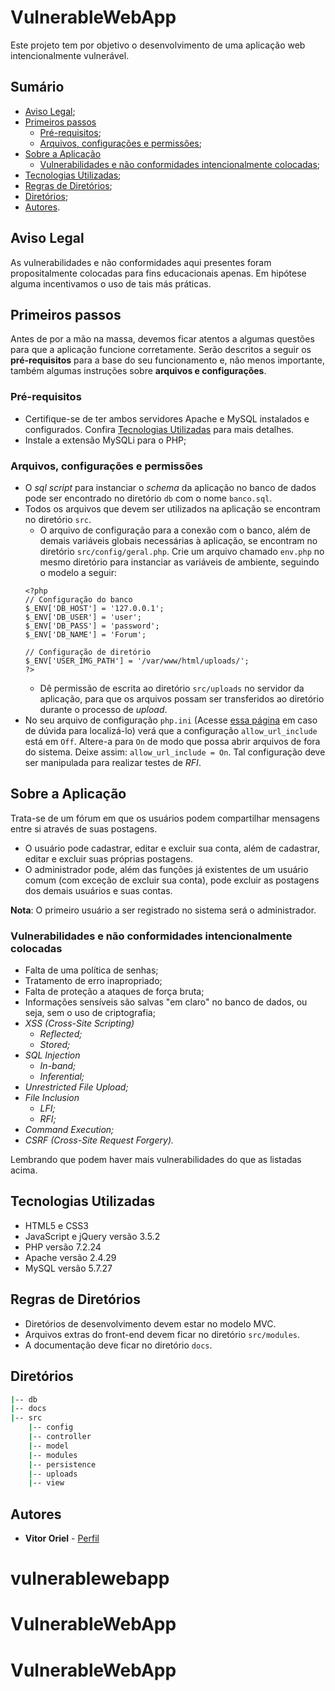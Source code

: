 # VulnerableWebApp
Este projeto tem por objetivo o desenvolvimento de uma aplicação web intencionalmente vulnerável.

## Sumário
* <a href="#aviso-legal">Aviso Legal</a>;
* <a href="#primeiros-passos">Primeiros passos</a>
  * <a href="#pré-requisitos">Pré-requisitos</a>;
  * <a href="#arquivos-configurações-e-permissões">Arquivos, configurações e permissões</a>;
* <a href="#sobre-a-aplicação">Sobre a Aplicação</a>
  * <a href="#vulnerabilidades-e-não-conformidades-intencionalmente-colocadas">Vulnerabilidades e não conformidades intencionalmente colocadas</a>;
* <a href="#tecnologias-utilizadas">Tecnologias Utilizadas</a>;
* <a href="#regras-de-diretórios">Regras de Diretórios</a>;
* <a href="#diretórios">Diretórios</a>;
* <a href="#autores">Autores</a>.

## Aviso Legal
As vulnerabilidades e não conformidades aqui presentes foram propositalmente colocadas para fins educacionais apenas. Em hipótese alguma incentivamos o uso de tais más práticas.

## Primeiros passos
Antes de por a mão na massa, devemos ficar atentos a algumas questões para que a aplicação funcione corretamente. Serão descritos a seguir os **pré-requisitos** para a base do seu funcionamento e, não menos importante, também algumas instruções sobre **arquivos e configurações**.

### Pré-requisitos
* Certifique-se de ter ambos servidores Apache e MySQL instalados e configurados. Confira <a href="#tecnologias-utilizadas">Tecnologias Utilizadas</a> para mais detalhes.
* Instale a extensão MySQLi para o PHP;

### Arquivos, configurações e permissões
* O *sql script* para instanciar o *schema* da aplicação no banco de dados pode ser encontrado no diretório `db` com o nome `banco.sql`.
* Todos os arquivos que devem ser utilizados na aplicação se encontram no diretório `src`.
  * O arquivo de configuração para a conexão com o banco, além de demais variáveis globais necessárias à aplicação, se encontram no diretório `src/config/geral.php`. Crie um arquivo chamado `env.php` no mesmo diretório para instanciar as variáveis de ambiente, seguindo o modelo a seguir:
  ```
  <?php
  // Configuração do banco
  $_ENV['DB_HOST'] = '127.0.0.1';
  $_ENV['DB_USER'] = 'user';
  $_ENV['DB_PASS'] = 'password';
  $_ENV['DB_NAME'] = 'Forum';

  // Configuração de diretório
  $_ENV['USER_IMG_PATH'] = '/var/www/html/uploads/';
  ?>
  ```
  * Dê permissão de escrita ao diretório `src/uploads` no servidor da aplicação, para que os arquivos possam ser transferidos ao diretório durante o processo de *upload*.
* No seu arquivo de configuração `php.ini` (Acesse <a href="https://www.php.net/manual/pt_BR/function.php-ini-loaded-file.php">essa página</a> em caso de dúvida para localizá-lo) verá que a configuração `allow_url_include` está em `Off`. Altere-a para `On` de modo que possa abrir arquivos de fora do sistema. Deixe assim: `allow_url_include = On`. Tal configuração deve ser manipulada para realizar testes de *RFI*.

## Sobre a Aplicação
Trata-se de um fórum em que os usuários podem compartilhar mensagens entre si através de suas postagens.
* O usuário pode cadastrar, editar e excluir sua conta, além de cadastrar, editar e excluir suas próprias postagens.
* O administrador pode, além das funções já existentes de um usuário comum (com exceção de excluir sua conta), pode excluir as postagens dos demais usuários e suas contas.

**Nota**: O primeiro usuário a ser registrado no sistema será o administrador.

### Vulnerabilidades e não conformidades intencionalmente colocadas
* Falta de uma política de senhas;
* Tratamento de erro inapropriado;
* Falta de proteção a ataques de força bruta;
* Informações sensíveis são salvas "em claro" no banco de dados, ou seja, sem o uso de criptografia;
* *XSS (Cross-Site Scripting)*
  * *Reflected;*
  * *Stored;*
* *SQL Injection*
  * *In-band;*
  * *Inferential;*
* *Unrestricted File Upload;*
* *File Inclusion*
  * *LFI;*
  * *RFI;*
* *Command Execution;*
* *CSRF (Cross-Site Request Forgery).*

Lembrando que podem haver mais vulnerabilidades do que as listadas acima.

## Tecnologias Utilizadas
* HTML5 e CSS3
* JavaScript e jQuery versão 3.5.2
* PHP versão 7.2.24
* Apache versão 2.4.29
* MySQL versão 5.7.27

## Regras de Diretórios
* Diretórios de desenvolvimento devem estar no modelo MVC.
* Arquivos extras do front-end devem ficar no diretório `src/modules`.
* A documentação deve ficar no diretório `docs`.

## Diretórios
```sh
|-- db
|-- docs
|-- src
    |-- config
    |-- controller
    |-- model
    |-- modules
    |-- persistence
    |-- uploads
    |-- view
```

## Autores
* <b>Vitor Oriel</b> - <a target="_blank" href="https://github.com/VitorOriel">Perfil</a>
# vulnerablewebapp
# VulnerableWebApp
# VulnerableWebApp
